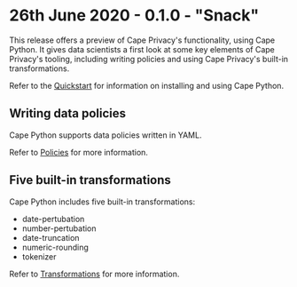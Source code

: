 # 26th June 2020 - 0.1.0 - "Snack"

This release offers a preview of Cape Privacy's functionality, using Cape Python. It gives data scientists a first look at some key elements of Cape Privacy's tooling, including writing policies and using Cape Privacy's built-in transformations.

Refer to the [Quickstart](../libraries/cape-python/quickstart.md) for information on installing and using Cape Python.

## Writing data policies

Cape Python supports data policies written in YAML.

Refer to [Policies](../libraries/cape-python/policies.md) for more information.

## Five built-in transformations

Cape Python includes five built-in transformations:

* date-pertubation
* number-pertubation
* date-truncation
* numeric-rounding
* tokenizer

Refer to [Transformations](../libraries/cape-python/transformations.md) for more information.

